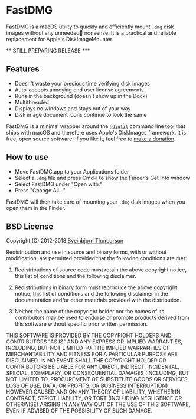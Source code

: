 # FastDMG

<!--<img src="fastdmg_icon.png" width="128" height="128" align="right" style="float: right; margin-left: 30px;">-->

FastDMG is a macOS utility to quickly and efficiently mount `.dmg` disk images without any unneeded nonsense. It is a practical and reliable replacement for Apple's DiskImageMounter.

** STILL PREPARING RELEASE ***

## Features

* Doesn't waste your precious time verifying disk images
* Auto-accepts annoying end user license agreements
* Runs in the background (doesn't show up in the Dock)
* Multithreaded
* Displays no windows and stays out of your way
* Disk image document icons continue to look the same

FastDMG is a minimal wrapper around the [ `hdiutil`](https://developer.apple.com/legacy/library/documentation/Darwin/Reference/ManPages/man1/hdiutil.1.html) command line tool that ships with macOS and therefore uses Apple's DiskImages framework. It is free, open source software. If you like it, feel free to [make a donation](https://sveinbjorn.org/donations).

<!--## Download

* [Download FastDMG 1.0](https://sveinbjorn.org/files/software/fastdmg.zip) (~2.0 MB, Intel 64-bit, 10.8 or later)-->

## How to use

* Move FastDMG.app to your Applications folder
* Select a `.dmg` file and press Cmd-I to show the Finder's Get Info window
* Select FastDMG under "Open with:"
* Press "Change All..."

FastDMG will then take care of mounting your `.dmg` disk images when you open them in the Finder.

## BSD License 

Copyright (C) 2012-2018 <a href="mailto:sveinbjorn@sveinbjorn.org">Sveinbjorn Thordarson</a>

Redistribution and use in source and binary forms, with or without modification,
are permitted provided that the following conditions are met:

1. Redistributions of source code must retain the above copyright notice, this
list of conditions and the following disclaimer.

2. Redistributions in binary form must reproduce the above copyright notice, this
list of conditions and the following disclaimer in the documentation and/or other
materials provided with the distribution.

3. Neither the name of the copyright holder nor the names of its contributors may
be used to endorse or promote products derived from this software without specific
prior written permission.

THIS SOFTWARE IS PROVIDED BY THE COPYRIGHT HOLDERS AND CONTRIBUTORS "AS IS" AND
ANY EXPRESS OR IMPLIED WARRANTIES, INCLUDING, BUT NOT LIMITED TO, THE IMPLIED
WARRANTIES OF MERCHANTABILITY AND FITNESS FOR A PARTICULAR PURPOSE ARE DISCLAIMED.
IN NO EVENT SHALL THE COPYRIGHT HOLDER OR CONTRIBUTORS BE LIABLE FOR ANY DIRECT,
INDIRECT, INCIDENTAL, SPECIAL, EXEMPLARY, OR CONSEQUENTIAL DAMAGES (INCLUDING, BUT
NOT LIMITED TO, PROCUREMENT OF SUBSTITUTE GOODS OR SERVICES; LOSS OF USE, DATA, OR
PROFITS; OR BUSINESS INTERRUPTION) HOWEVER CAUSED AND ON ANY THEORY OF LIABILITY,
WHETHER IN CONTRACT, STRICT LIABILITY, OR TORT (INCLUDING NEGLIGENCE OR OTHERWISE)
ARISING IN ANY WAY OUT OF THE USE OF THIS SOFTWARE, EVEN IF ADVISED OF THE
POSSIBILITY OF SUCH DAMAGE.
